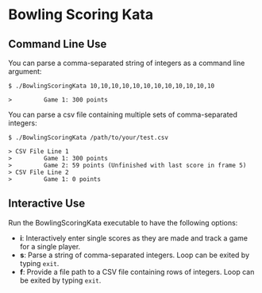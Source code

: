 # Bowling Scoring Kata

## Command Line Use

You can parse a comma-separated string of integers as a command line argument:

```
$ ./BowlingScoringKata 10,10,10,10,10,10,10,10,10,10,10,10

>         Game 1: 300 points
```

You can parse a csv file containing multiple sets of comma-separated integers:

```
$ ./BowlingScoringKata /path/to/your/test.csv

> CSV File Line 1
>         Game 1: 300 points
>         Game 2: 59 points (Unfinished with last score in frame 5)
> CSV File Line 2
>         Game 1: 0 points
```

## Interactive Use

Run the BowlingScoringKata executable to have the following options:

- **i**: Interactively enter single scores as they are made and track a game for a single player.
- **s**: Parse a string of comma-separated integers. Loop can be exited by typing `exit`.
- **f**: Provide a file path to a CSV file containing rows of integers. Loop can be exited by typing `exit`.
